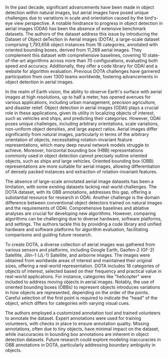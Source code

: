 In the past decade, significant advancements have been made in object detection within natural images, but aerial images have posed unique challenges due to variations in scale and orientation caused by the bird's-eye view perspective. A notable hindrance to progress in object detection in aerial images (ODAI) has been the absence of extensive benchmark datasets. The authors of the dataset address this issue by introducing the Dataset of Object deTection in Aerial images (DOTA), a large-scale dataset comprising 1,793,658 object instances from 18 categories, annotated with oriented bounding boxes, derived from 11,268 aerial images. They complement this dataset with comprehensive baselines, covering 10 state-of-the-art algorithms across more than 70 configurations, evaluating both speed and accuracy. Additionally, they offer a code library for ODAI and a website for algorithm evaluation. Previous DOTA challenges have garnered participation from over 1300 teams worldwide, fostering advancements in object detection in aerial images.

In the realm of Earth vision, the ability to observe Earth's surface with aerial images at high resolutions, up to half a meter, has opened avenues for various applications, including urban management, precision agriculture, and disaster relief. Object detection in aerial images (ODAI) plays a crucial role in these applications, given its utility in localizing objects of interest, such as vehicles and ships, and predicting their categories. However, ODAI poses unique challenges, including arbitrary orientations, scale variations, non-uniform object densities, and large aspect ratios. Aerial images differ significantly from natural images, particularly in terms of the arbitrary orientation of objects, necessitating rotation-invariant feature representations, which many deep neural network models struggle to achieve. Moreover, horizontal bounding box (HBB) representations commonly used in object detection cannot precisely outline oriented objects, such as ships and large vehicles. Oriented bounding box (OBB) representations are more suitable for aerial images, allowing differentiation of densely packed instances and extraction of rotation-invariant features.

The absence of large-scale annotated aerial image datasets has been a limitation, with some existing datasets lacking real-world challenges. The DOTA dataset, with its OBB annotations, addresses this gap, offering a substantial resource for research in ODAI. Another challenge is the domain difference between conventional object detectors trained on natural images and the requirements of ODAI. Comprehensive baselines and ablative analyses are crucial for developing new algorithms. However, comparing algorithms can be challenging due to diverse hardware, software platforms, and settings. The authors tackle this by providing a code library and unified hardware and software platforms for algorithm evaluation, facilitating comparisons and guiding future research.

To create DOTA, a diverse collection of aerial images was gathered from various sensors and platforms, including Google Earth, Gaofen-2 (GF-2) Satellite, Jilin-1 (JL-1) Satellite, and airborne images. The images were obtained from worldwide areas of interest and maintained their original sizes, offering a real-world representation. DOTA includes 18 categories of objects of interest, selected based on their frequency and practical value in real-world applications. For instance, categories like "helicopter" were included to address moving objects in aerial images. Notably, the use of oriented bounding boxes (OBBs) to represent objects introduces variations in how objects are represented, depending on the order of the points. Careful selection of the first point is required to indicate the "head" of the object, which differs for categories with varying visual cues.

The authors employed a customized annotation tool and trained volunteers to annotate the dataset. Expert annotations were used for training volunteers, with checks in place to ensure annotation quality. Missing annotations, often due to tiny objects, have minimal impact on the dataset, while inaccuracies in bounding box annotations are inherent in object detection datasets. Future research could explore modeling inaccuracies in OBB annotations in DOTA, particularly addressing boundary ambiguity in objects.
